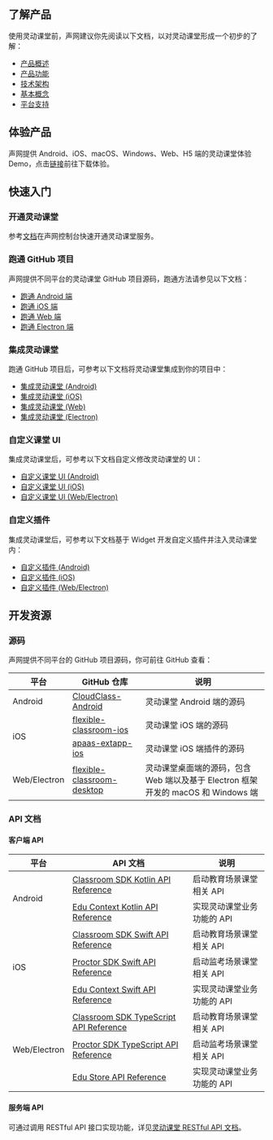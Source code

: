 ## 了解产品

使用灵动课堂前，声网建议你先阅读以下文档，以对灵动课堂形成一个初步的了解：

- [产品概述](/cn/agora-class/product_agora_class)
- [产品功能](/cn/agora-class/agora_class_prod_archit)
- [技术架构](/cn/agora-class/agora_class_tech_archit)
- [基本概念](/cn/agora-class/agora_class_tech_archit)
- [平台支持](/cn/agora-class/agora_class_platform)

## 体验产品

声网提供 Android、iOS、macOS、Windows、Web、H5 端的灵动课堂体验 Demo，点击[链接](/cn/agora-class/downloads?platform=All%20Platforms)前往下载体验。

## 快速入门

### 开通灵动课堂

参考[文档](/cn/agora-class/agora_class_enable)在声网控制台快速开通灵动课堂服务。

### 跑通 GitHub 项目

声网提供不同平台的灵动课堂 GitHub 项目源码，跑通方法请参见以下文档：

- [跑通 Android 端](/cn/agora-class/agora_class_quickstart_android?platform=Android)
- [跑通 iOS 端](/cn/agora-class/agora_class_quickstart_ios?platform=iOS)
- [跑通 Web 端](/cn/agora-class/agora_class_quickstart_web?platform=Web)
- [跑通 Electron 端](/cn/agora-class/agora_class_quickstart_electron?platform=Electron)

### 集成灵动课堂

跑通 GitHub 项目后，可参考以下文档将灵动课堂集成到你的项目中：

- [集成灵动课堂 (Android)](/cn/agora-class/agora_class_integrate_android?platform=Android)
- [集成灵动课堂 (iOS)](/cn/agora-class/agora_class_integrate_ios?platform=iOS)
- [集成灵动课堂 (Web)](/cn/agora-class/agora_class_integrate_web?platform=Web)
- [集成灵动课堂 (Electron)](/cn/agora-class/agora_class_integrate_electron?platform=Electron)

### 自定义课堂 UI

集成灵动课堂后，可参考以下文档自定义修改灵动课堂的 UI：

- [自定义课堂 UI (Android)](/cn/agora-class/agora_class_custom_ui_android?platform=Android)
- [自定义课堂 UI (iOS)](/cn/agora-class/agora_class_custom_ui_ios?platform=iOS)
- [自定义课堂 UI (Web/Electron)](/cn/agora-class/agora_class_custom_ui_web?platform=Web)

### 自定义插件

集成灵动课堂后，可参考以下文档基于 Widget 开发自定义插件并注入灵动课堂内：

- [自定义插件 (Android)](/cn/agora-class/agora_class_widget_android?platform=Android)
- [自定义插件 (iOS)](/cn/agora-class/agora_class_widget_ios?platform=iOS)
- [自定义插件 (Web/Electron)](/cn/agora-class/agora_class_widget_web?platform=Web)

## 开发资源

### 源码

声网提供不同平台的 GitHub 项目源码，你可前往 GitHub 查看：

<table>
<thead>
  <tr>
    <th>平台</th>
    <th>GitHub 仓库</th>
    <th>说明</th>
  </tr>
</thead>
<tbody>
  <tr>
    <td rowspan="1">Android</td>
    <td><a href="https://github.com/AgoraIO-Community/CloudClass-Android" target="_blank" rel="noopener noreferrer">CloudClass-Android</a></td>
    <td>灵动课堂 Android 端的源码</td>
  </tr>
  <tr>
    <td rowspan="2">iOS</td>
    <td><a href="https://github.com/AgoraIO-Community/flexible-classroom-ios" target="_blank" rel="noopener noreferrer">flexible-classroom-ios</a></td>
    <td>灵动课堂 iOS 端的源码</td>
  </tr>
  <tr>
    <td><a href="https://github.com/AgoraIO-Community/apaas-extapp-ios" target="_blank" rel="noopener noreferrer">apaas-extapp-ios</a></td>
    <td>灵动课堂 iOS 端插件的源码</td>
  </tr>
  <tr>
    <td rowspan="1">Web/Electron</td>
    <td><a href="https://github.com/AgoraIO-Community/flexible-classroom-desktop" target="_blank" rel="noopener noreferrer">flexible-classroom-desktop</a></td>
    <td>灵动课堂桌面端的源码，包含 Web 端以及基于 Electron 框架开发的 macOS 和 Windows 端</td>
  </tr>
</tbody>
</table>

### API 文档

#### 客户端 API

<table>
<thead>
  <tr>
    <th>平台</th>
    <th>API 文档</th>
    <th>说明</th>
  </tr>
</thead>
<tbody>
  <tr>
    <td rowspan="2">Android</td>
    <td><a href="/cn/agora-class/agora_class_api_ref_android?platform=Android" target="_blank" rel="noopener noreferrer">Classroom SDK Kotlin API Reference</a></td>
    <td>启动教育场景课堂相关 API</td>
  </tr>
  <tr>
    <td><a href="/cn/agora-class/API%20Reference/edu_context_kotlin/API/edu_context_api_overview.html" target="_blank" rel="noopener noreferrer">Edu Context Kotlin API Reference</a></td>
    <td>实现灵动课堂业务功能的 API</td>
  </tr>
  <tr>
    <td rowspan="3">iOS</td>
    <td><a href="/cn/agora-class/agora_class_api_ref_ios?platform=iOS" target="_blank" rel="noopener noreferrer">Classroom SDK Swift API Reference</a></td>
    <td>启动教育场景课堂相关 API</td>
  </tr>
	<tr>
    <td><a href="/cn/agora-class/agora_class_proctor_api_ios?platform=iOS" target="_blank" rel="noopener noreferrer">Proctor SDK Swift API Reference</a></td>
    <td>启动监考场景课堂相关 API</td>
  </tr>
  <tr>
    <td><a href="/cn/agora-class/API%20Reference/edu_context_swift/API/edu_context_api_overview.html" target="_blank" rel="noopener noreferrer">Edu Context Swift API Reference</a></td>
    <td>实现灵动课堂业务功能的 API</td>
  </tr>
  <tr>
    <td rowspan="3">Web/Electron</td>
    <td><a href="/cn/agora-class/agora_class_api_ref_web?platform=Web" target="_blank" rel="noopener noreferrer">Classroom SDK TypeScript API Reference</a></td>
    <td>启动教育场景课堂相关 API</td>
  </tr>
  <tr>
    <td><a href="/cn/agora-class/agora_class_proctor_api_web?platform=Web" target="_blank" rel="noopener noreferrer">Proctor SDK TypeScript API Reference</a></td>
    <td>启动监考场景课堂相关 API</td>
  </tr>
  <tr>
    <td><a href="/cn/agora-class/API%20Reference/edu_context_web/index.html" target="_blank" rel="noopener noreferrer">Edu Store API Reference</a></td>
    <td>实现灵动课堂业务功能的 API</td>
  </tr>
</tbody>
</table>

#### 服务端 API

可通过调用 RESTful API 接口实现功能，详见[灵动课堂 RESTful API 文档](/cn/agora-class/agora_class_restful_api?platform=RESTful)。
